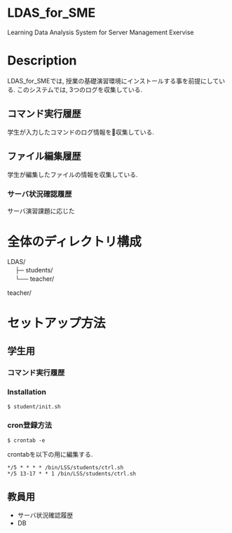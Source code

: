 # LDAS_for_SME
Learning Data Analysis System for Server Management Exervise

# Description
LDAS_for_SMEでは, 授業の基礎演習環境にインストールする事を前提にしている. 
このシステムでは, 3つのログを収集している.  

## コマンド実行履歴
学生が入力したコマンドのログ情報を収集している.

## ファイル編集履歴
学生が編集したファイルの情報を収集している.

### サーバ状況確認履歴
サーバ演習課題に応じた



# 全体のディレクトリ構成

LDAS/  
　 ├─ students/  
　 └── teacher/  

teacher/  




# セットアップ方法
## 学生用
### コマンド実行履歴
### Installation

    $ student/init.sh

### cron登録方法

    $ crontab -e  

crontabを以下の用に編集する.   

    */5 * * * * /bin/LSS/students/ctrl.sh
    */5 13-17 * * 1 /bin/LSS/students/ctrl.sh





## 教員用
- サーバ状況確認履歴
- DB